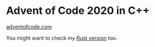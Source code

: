 Advent of Code 2020 in C++
===

[adventofcode.com](https://adventofcode.com)

You might want to check my [Rust version](https://github.com/tomlankhorst/advent-of-code-2020-rust) too.

